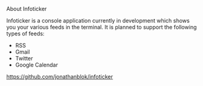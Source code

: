 About Infoticker

Infoticker is a console application currently in development which shows you your various feeds in the terminal. It is planned to support the following types of feeds:
* RSS
* Gmail
* Twitter
* Google Calendar

https://github.com/jonathanblok/infoticker
